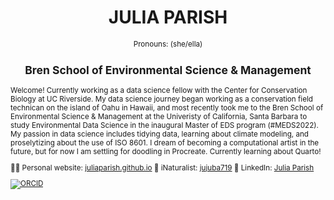 <h1 align="center"> JULIA PARISH </h1>
<p align="center"> <small> Pronouns: (she/ella) </p>
<h2 align="center"> Bren School of Environmental Science & Management </h2>

<p align="left"> Welcome! 
Currently working as a data science fellow with the Center for Conservation Biology at UC Riverside. My data science journey began working as a conservation field technican on the island of Oahu in Hawaii, and most recently took me to the Bren School of Environmental Science & Management at the Univeristy of California, Santa Barbara to study Environmental Data Science in the inaugural Master of EDS program (#MEDS2022). My passion in data science includes tidying data, learning about climate modeling, and proselytizing about the use of ISO 8601. I dream of becoming a computational artist in the future, but for now I am settling for doodling in Procreate. Currently learning about Quarto!
  
</p>

👩‍💻 Personal website: [juliaparish.github.io](https://juliaparish.github.io/)
🌼 iNaturalist: [jujuba719](https://www.inaturalist.org/people/jujuba/)
🏢 LinkedIn: [Julia Parish](https://www.linkedin.com/in/julia-a-parish/)

[![ORCID](https://img.shields.io/badge/ORCID-0000--0002--8323--6574-green.svg)](https://orcid.org/0000-0002-8323-6574)

</html>
<!--
working in a MD file, using html language

**juliaparish/juliaparish** is a ✨ _special_ ✨ repository because its `README.md` (this file) appears on your GitHub profile.

Here are some ideas to get you started:

- 🔭 I’m currently working on ...
- 🌱 I’m currently learning ...
- 👯 I’m looking to collaborate on ...
- 🤔 I’m looking for help with ...
- 💬 Ask me about ...
- 📫 How to reach me: ...
- 😄 Pronouns: ...
- ⚡ Fun fact: ...
-->
